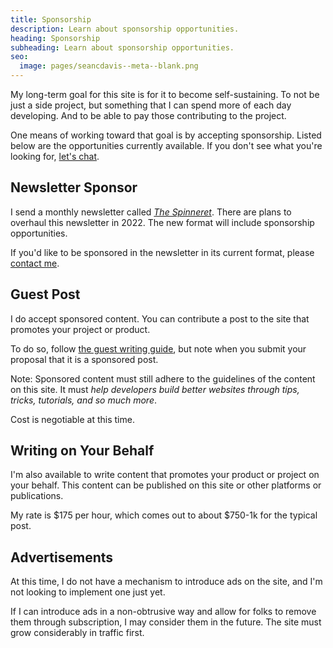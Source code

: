 ```yaml
---
title: Sponsorship
description: Learn about sponsorship opportunities.
heading: Sponsorship
subheading: Learn about sponsorship opportunities.
seo:
  image: pages/seancdavis--meta--blank.png
---
```


My long-term goal for this site is for it to become self-sustaining. To not be just a side project, but something that I can spend more of each day developing. And to be able to pay those contributing to the project.

One means of working toward that goal is by accepting sponsorship. Listed below are the opportunities currently available. If you don't see what you're looking for, [let's chat](/contact).

## Newsletter Sponsor

I send a monthly newsletter called [_The Spinneret_](/topics/spinneret/). There are plans to overhaul this newsletter in 2022. The new format will include sponsorship opportunities.

If you'd like to be sponsored in the newsletter in its current format, please [contact me](/contact).

## Guest Post

I do accept sponsored content. You can contribute a post to the site that promotes your project or product.

To do so, follow [the guest writing guide](/guest-writing), but note when you submit your proposal that it is a sponsored post.

Note: Sponsored content must still adhere to the guidelines of the content on this site. It must _help developers build better websites through tips, tricks, tutorials, and so much more_.

Cost is negotiable at this time.

## Writing on Your Behalf

I'm also available to write content that promotes your product or project on your behalf. This content can be published on this site or other platforms or publications.

My rate is $175 per hour, which comes out to about $750-1k for the typical post.

## Advertisements

At this time, I do not have a mechanism to introduce ads on the site, and I'm not looking to implement one just yet.

If I can introduce ads in a non-obtrusive way and allow for folks to remove them through subscription, I may consider them in the future. The site must grow considerably in traffic first.
